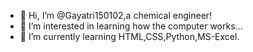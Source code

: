 - 👋 Hi, I’m @Gayatri150102,a chemical engineer!
- 👀 I’m interested in learning how the computer works...
- 🌱 I’m currently learning HTML,CSS,Python,MS-Excel.


<!---
Gayatri150102/Gayatri150102 is a ✨ special ✨ repository because its `README.md` (this file) appears on your GitHub profile.
You can click the Preview link to take a look at your changes.
--->
